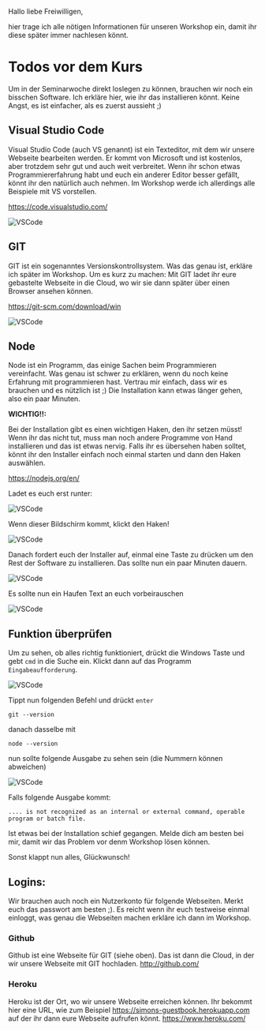 Hallo liebe Freiwilligen,

hier trage ich alle nötigen Informationen für unseren Workshop ein, damit ihr diese später immer nachlesen könnt. 

# Todos vor dem Kurs
Um in der Seminarwoche direkt loslegen zu können, brauchen wir noch ein bisschen Software. Ich erkläre hier, wie ihr das installieren könnt. Keine Angst, es ist einfacher, als es zuerst aussieht ;)

## Visual Studio Code
Visual Studio Code (auch VS genannt) ist ein Texteditor, mit dem wir unsere Webseite bearbeiten werden. Er kommt von Microsoft und ist kostenlos, aber trotzdem sehr gut und auch weit verbreitet. Wenn ihr schon etwas Programmiererfahrung habt und euch ein anderer Editor besser gefällt, könnt ihr den natürlich auch nehmen. Im Workshop werde ich allerdings alle Beispiele mit VS vorstellen.

https://code.visualstudio.com/

![VSCode](bilder/intro/vscode.JPG)

## GIT
GIT ist ein sogenanntes Versionskontrollsystem. Was das genau ist, erkläre ich später im Workshop. Um es kurz zu machen: Mit GIT ladet ihr eure gebastelte Webseite in die Cloud, wo wir sie dann später über einen Browser ansehen können.

https://git-scm.com/download/win

![VSCode](bilder/intro/git.JPG)

## Node
Node ist ein Programm, das einige Sachen beim Programmieren vereinfacht. Was genau ist schwer zu erklären, wenn du noch keine Erfahrung mit programmieren hast. Vertrau mir einfach, dass wir es brauchen und es nützlich ist ;)
Die Installation kann etwas länger gehen, also ein paar Minuten.

**WICHTIG!!:**

Bei der Installation gibt es einen wichtigen Haken, den ihr setzen müsst! Wenn ihr das nicht tut, muss man noch andere Programme von Hand installieren und das ist etwas nervig. Falls ihr es übersehen haben solltet, könnt ihr den Installer einfach noch einmal starten und dann den Haken auswählen. 

https://nodejs.org/en/

Ladet es euch erst runter:

![VSCode](bilder/intro/node0.JPG)

Wenn dieser Bildschirm kommt, klickt den Haken!

![VSCode](bilder/intro/node1.JPG)

Danach fordert euch der Installer auf, einmal eine Taste zu drücken um den Rest der Software zu installieren. Das sollte nun ein paar Minuten dauern.

![VSCode](bilder/intro/node2.JPG)

Es sollte nun ein Haufen Text an euch vorbeirauschen

![VSCode](bilder/intro/node3.JPG)

## Funktion überprüfen
Um zu sehen, ob alles richtig funktioniert, drückt die Windows Taste und gebt `cmd` in die Suche ein. Klickt dann auf das Programm `Eingabeaufforderung`.

![VSCode](bilder/intro/cmd.JPG)

Tippt nun folgenden Befehl und drückt `enter`
```
git --version
```
danach dasselbe mit
```
node --version
```

nun sollte folgende Ausgabe zu sehen sein (die Nummern können abweichen)

![VSCode](bilder/intro/check.JPG)

Falls folgende Ausgabe kommt:
```
.... is not recognized as an internal or external command, operable program or batch file.
```
Ist etwas bei der Installation schief gegangen. Melde dich am besten bei mir, damit wir das Problem vor denm Workshop lösen können.

Sonst klappt nun alles, Glückwunsch!


## Logins:
Wir brauchen auch noch ein Nutzerkonto für folgende Webseiten. Merkt euch das passwort am besten ;). Es reicht wenn ihr euch testweise einmal einloggt, was genau die Webseiten machen erkläre ich dann im Workshop.

### Github
Github ist eine Webseite für GIT (siehe oben). Das ist dann die Cloud, in der wir unsere Webseite mit GIT hochladen.
http://github.com/

### Heroku
Heroku ist der Ort, wo wir unsere Webseite erreichen können. Ihr bekommt hier eine URL, wie zum Beispiel https://simons-guestbook.herokuapp.com auf der ihr dann eure Webseite aufrufen könnt.
https://www.heroku.com/
